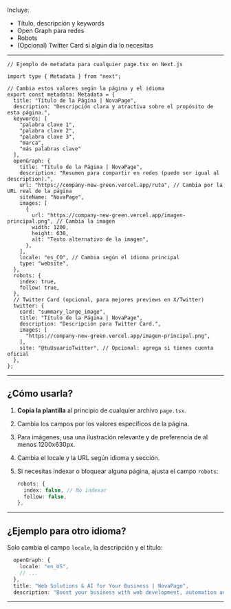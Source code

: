 Incluye:

* Título, descripción y keywords
* Open Graph para redes
* Robots
* (Opcional) Twitter Card si algún día lo necesitas

---

```tsx
// Ejemplo de metadata para cualquier page.tsx en Next.js

import type { Metadata } from "next";

// Cambia estos valores según la página y el idioma
export const metadata: Metadata = {
  title: "Título de la Página | NovaPage",
  description: "Descripción clara y atractiva sobre el propósito de esta página.",
  keywords: [
    "palabra clave 1",
    "palabra clave 2",
    "palabra clave 3",
    "marca",
    "más palabras clave"
  ],
  openGraph: {
    title: "Título de la Página | NovaPage",
    description: "Resumen para compartir en redes (puede ser igual al description).",
    url: "https://company-new-green.vercel.app/ruta", // Cambia por la URL real de la página
    siteName: "NovaPage",
    images: [
      {
        url: "https://company-new-green.vercel.app/imagen-principal.png", // Cambia la imagen
        width: 1200,
        height: 630,
        alt: "Texto alternativo de la imagen",
      },
    ],
    locale: "es_CO", // Cambia según el idioma principal
    type: "website",
  },
  robots: {
    index: true,
    follow: true,
  },
  // Twitter Card (opcional, para mejores previews en X/Twitter)
  twitter: {
    card: "summary_large_image",
    title: "Título de la Página | NovaPage",
    description: "Descripción para Twitter Card.",
    images: [
      "https://company-new-green.vercel.app/imagen-principal.png",
    ],
    site: "@tuUsuarioTwitter", // Opcional: agrega si tienes cuenta oficial
  },
};
```

---

## **¿Cómo usarla?**

1. **Copia la plantilla** al principio de cualquier archivo `page.tsx`.
2. Cambia los campos por los valores específicos de la página.
3. Para imágenes, usa una ilustración relevante y de preferencia de al menos 1200x630px.
4. Cambia el locale y la URL según idioma y sección.
5. Si necesitas indexar o bloquear alguna página, ajusta el campo `robots`:

   ```ts
   robots: {
     index: false, // No indexar
     follow: false,
   },
   ```

---

## **¿Ejemplo para otro idioma?**

Solo cambia el campo `locale`, la descripción y el título:

```ts
  openGraph: {
    locale: "en_US",
    // ...
  },
  title: "Web Solutions & AI for Your Business | NovaPage",
  description: "Boost your business with web development, automation and cloud solutions by NovaPage.",
```

---
